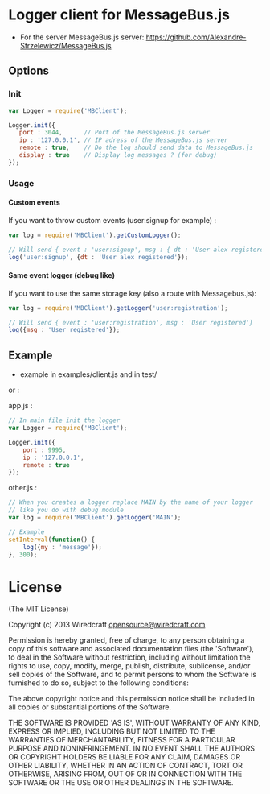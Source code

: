 # Logger client for MessageBus.js

- For the server MessageBus.js server: https://github.com/Alexandre-Strzelewicz/MessageBus.js

## Options

### Init

```javascript
var Logger = require('MBClient');

Logger.init({
   port : 3044,      // Port of the MessageBus.js server   
   ip : '127.0.0.1', // IP adress of the MessageBus.js server
   remote : true,    // Do the log should send data to MessageBus.js
   display : true    // Display log messages ? (for debug)
});
```

### Usage

#### Custom events

If you want to throw custom events (user:signup for example) :

```javascript
var log = require('MBClient').getCustomLogger();

// Will send { event : 'user:signup', msg : { dt : 'User alex registered' } }
log('user:signup', {dt : 'User alex registered'});
```

#### Same event logger (debug like)

If you want to use the same storage key (also a route with Messagebus.js):

```javascript
var log = require('MBClient').getLogger('user:registration');

// Will send { event : 'user:registration', msg : 'User registered'}
log({msg : 'User registered'});
```

## Example

- example in examples/client.js and in test/

or : 

app.js :

```javascript
// In main file init the logger
var Logger = require('MBClient');

Logger.init({
    port : 9995,
    ip : '127.0.0.1',
    remote : true
});
```

other.js :

```javascript
// When you creates a logger replace MAIN by the name of your logger
// like you do with debug module
var log = require('MBClient').getLogger('MAIN');

// Example
setInterval(function() {
    log({my : 'message'});
}, 300);
```

# License

(The MIT License)

Copyright (c) 2013 Wiredcraft <opensource@wiredcraft.com>

Permission is hereby granted, free of charge, to any person obtaining a copy of this software and associated documentation files (the 'Software'), to deal in the Software without restriction, including without limitation the rights to use, copy, modify, merge, publish, distribute, sublicense, and/or sell copies of the Software, and to permit persons to whom the Software is furnished to do so, subject to the following conditions:

The above copyright notice and this permission notice shall be included in all copies or substantial portions of the Software.

THE SOFTWARE IS PROVIDED 'AS IS', WITHOUT WARRANTY OF ANY KIND, EXPRESS OR IMPLIED, INCLUDING BUT NOT LIMITED TO THE WARRANTIES OF MERCHANTABILITY, FITNESS FOR A PARTICULAR PURPOSE AND NONINFRINGEMENT. IN NO EVENT SHALL THE AUTHORS OR COPYRIGHT HOLDERS BE LIABLE FOR ANY CLAIM, DAMAGES OR OTHER LIABILITY, WHETHER IN AN ACTION OF CONTRACT, TORT OR OTHERWISE, ARISING FROM, OUT OF OR IN CONNECTION WITH THE SOFTWARE OR THE USE OR OTHER DEALINGS IN THE SOFTWARE.
